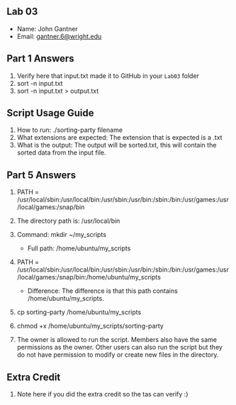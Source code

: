 ## Lab 03

- Name: John Gantner
- Email: gantner.6@wright.edu

## Part 1 Answers

1. Verify here that input.txt made it to GitHub in your `Lab03` folder
2. sort -n input.txt
3. sort -n input.txt > output.txt

## Script Usage Guide

1. How to run: ./sorting-party filename
2. What extensions are expected: The extension that is expected is a .txt
3. What is the output: The output will be sorted.txt, this will contain the sorted data from the input file.

## Part 5 Answers

1. PATH = /usr/local/sbin:/usr/local/bin:/usr/sbin:/usr/bin:/sbin:/bin:/usr/games:/usr/local/games:/snap/bin
2. The directory path is: /usr/local/bin
3. Command: mkdir ~/my_scripts
   - Full path: /home/ubuntu/my_scripts

4. PATH = /usr/local/sbin:/usr/local/bin:/usr/sbin:/usr/bin:/sbin:/bin:/usr/games:/usr/local/games:/snap/bin:/home/ubuntu/my_scripts
   - Difference: The difference is that this path contains /home/ubuntu/my_scripts.
5. cp sorting-party /home/ubuntu/my_scripts
6. chmod +x /home/ubuntu/my_scripts/sorting-party
7. The owner is allowed to run the script. Members also have the same permissions as the owner. Other users can also run the script but they do not have permission to modify or create new files in the directory.

## Extra Credit

1. Note here if you did the extra credit so the tas can verify :)
